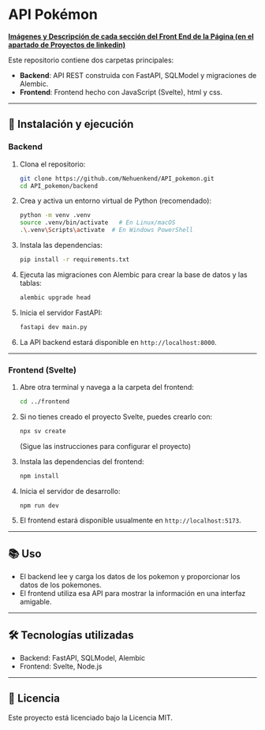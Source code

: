# API Pokémon

[**Imágenes y Descripción de cada sección del Front End de la Página (en el apartado de Proyectos de linkedin)**](https://www.linkedin.com/in/nehuen-kendziura/) 

Este repositorio contiene dos carpetas principales:

- **Backend**: API REST construida con FastAPI, SQLModel y migraciones de Alembic.  
- **Frontend**: Frontend hecho con JavaScript (Svelte), html y css.

---

## 🚀 Instalación y ejecución

### Backend

1. Clona el repositorio:

   ```bash
   git clone https://github.com/Nehuenkend/API_pokemon.git
   cd API_pokemon/backend
   ```

2. Crea y activa un entorno virtual de Python (recomendado):

   ```bash
   python -m venv .venv
   source .venv/bin/activate   # En Linux/macOS
   .\.venv\Scripts\activate  # En Windows PowerShell
   ```

3. Instala las dependencias:

   ```bash
   pip install -r requirements.txt
   ```

4. Ejecuta las migraciones con Alembic para crear la base de datos y las tablas:

   ```bash
   alembic upgrade head
   ```

5. Inicia el servidor FastAPI:

   ```bash
   fastapi dev main.py
   ```

6. La API backend estará disponible en `http://localhost:8000`.

---

### Frontend (Svelte)

1. Abre otra terminal y navega a la carpeta del frontend:

   ```bash
   cd ../frontend
   ```

2. Si no tienes creado el proyecto Svelte, puedes crearlo con:

   ```bash
   npx sv create
   ```

   (Sigue las instrucciones para configurar el proyecto)

3. Instala las dependencias del frontend:

   ```bash
   npm install
   ```

4. Inicia el servidor de desarrollo:

   ```bash
   npm run dev
   ```

5. El frontend estará disponible usualmente en `http://localhost:5173`.

---

## 📚 Uso

- El backend lee y carga los datos de los pokemon y proporcionar los datos de los pokemones.  
- El frontend utiliza esa API para mostrar la información en una interfaz amigable.

---

## 🛠️ Tecnologías utilizadas

- Backend: FastAPI, SQLModel, Alembic  
- Frontend: Svelte, Node.js

---

## 📄 Licencia

Este proyecto está licenciado bajo la Licencia MIT.


